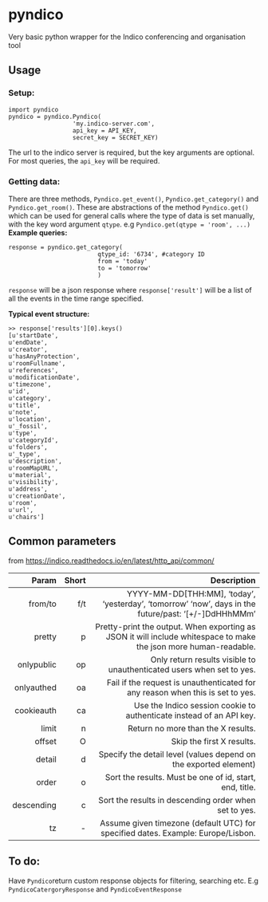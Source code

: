 # pyndico
Very basic python wrapper for the Indico conferencing and organisation tool

## Usage

### Setup:
```
import pyndico
pyndico = pyndico.Pyndico(
                  'my.indico-server.com', 
                  api_key = API_KEY, 
                  secret_key = SECRET_KEY)
 ```
 The url to the indico server is required, but the key arguments are optional. For most queries, the `api_key` will be required.
 
 ### Getting data:
 
 There are three methods, `Pyndico.get_event()`, `Pyndico.get_category()` and `Pyndico.get_room()`. These are abstractions of the method `Pyndico.get()` which can be used for general calls where the type of data is set manually, with the key word argument `qtype`. e.g `Pyndico.get(qtype = 'room', ...)`
 **Example queries:**
 ```
 response = pyndico.get_category(
                          qtype_id: '6734', #category ID
                          from = 'today'
                          to = 'tomorrow'
                          )
 ```
 `response` will be a json response where `response['result']` will be a list of all the events in the time range specified.
 
 **Typical event structure:**
 ```
 >> response['results'][0].keys()
 [u'startDate',
 u'endDate',
 u'creator',
 u'hasAnyProtection',
 u'roomFullname',
 u'references',
 u'modificationDate',
 u'timezone',
 u'id',
 u'category',
 u'title',
 u'note',
 u'location',
 u'_fossil',
 u'type',
 u'categoryId',
 u'folders',
 u'_type',
 u'description',
 u'roomMapURL',
 u'material',
 u'visibility',
 u'address',
 u'creationDate',
 u'room',
 u'url',
 u'chairs']
```
## Common parameters
from https://indico.readthedocs.io/en/latest/http_api/common/

|**Param**|**Short**|**Description**|
|------------:|-----------:|------------------------------------------------------------------------------------------------------------------------------------------------------:|
| from/to    | f/t       | YYYY-MM-DD[THH:MM], ‘today’, ‘yesterday’, ‘tomorrow’ ‘now’, days in the future/past: ‘[+/-]DdHHhMMm’  |
| pretty     | p         | Pretty-print the output. When exporting as JSON it will include whitespace to make the json more human-readable.                                     |
| onlypublic | op        | Only return results visible to unauthenticated users when set to yes.                                                                                |
| onlyauthed | oa        | Fail if the request is unauthenticated for any reason when this is set to yes.                                                                       |
| cookieauth | ca        | Use the Indico session cookie to authenticate instead of an API key.                                                                                 |
| limit      | n         | Return no more than the X results.                                                                                                                   |
| offset     | O         | Skip the first X results.                                                                                                                            |
| detail     | d         | Specify the detail level (values depend on the exported element)                                                                                     |
| order      | o         | Sort the results. Must be one of id, start, end, title.                                                                                              |
| descending | c         | Sort the results in descending order when set to yes.                                                                                                |
| tz         | -         | Assume given timezone (default UTC) for specified dates. Example: Europe/Lisbon.  
 
## To do:
Have `Pyndico`return custom response objects for filtering, searching etc. E.g `PyndicoCatergoryResponse` and `PyndicoEventResponse`
